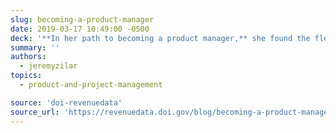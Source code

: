 ```yaml
---
slug: becoming-a-product-manager
date: 2019-03-17 10:49:00 -0500
deck: '**In her path to becoming a product manager,** she found the flexibility to explore new approaches to managing the product while periodically shaping her role into something that worked for the team.'
summary: ''
authors:
  - jeremyzilar
topics:
  - product-and-project-management

source: 'doi-revenuedata'
source_url: 'https://revenuedata.doi.gov/blog/becoming-a-product-manager/'
---
```

